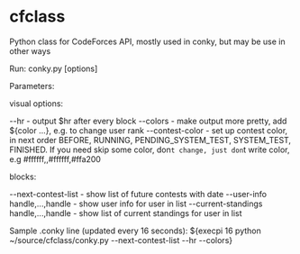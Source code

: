 cfclass
=======

Python class for CodeForces API, mostly used in conky, but may be use in other ways

Run:
  conky.py [options]

Parameters:

  visual options:

  --hr              - output $hr after every block
  --colors          - make output more pretty, add ${color ...}, e.g. to change user rank
  --contest-color   - set up contest color, in next order BEFORE, RUNNING, PENDING_SYSTEM_TEST, SYSTEM_TEST, FINISHED.
  If you need skip some color, don`t change, just don`t write color, e.g #ffffff,,#ffffff,#ffa200

  blocks:

  --next-contest-list                   - show list of future contests with date
  --user-info handle,...,handle         - show user info for user in list
  --current-standings handle,...,handle - show list of current standings for user in list
  
  Sample .conky line (updated every 16 seconds):
${execpi 16  python ~/source/cfclass/conky.py --next-contest-list --hr --colors}
